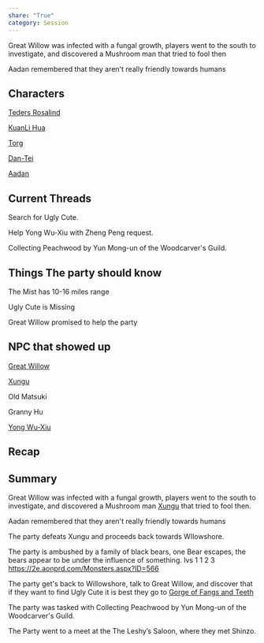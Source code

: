 ```yaml
---
share: "True"
category: Session
---
```


Great Willow was infected with a fungal growth, players went to the south to investigate, and discovered a Mushroom man that tried to fool then

Aadan remembered that they aren't really friendly towards humans
## Characters

[Teders Rosalind](../Players/Characters/Teders%20Rosalind.md)

[KuanLi Hua](../Players/Characters/KuanLi%20Hua.md)

[Torg](../Players/Characters/Torg.md)

[Dan-Tei](../Players/Characters/Dan-Tei.md)

[Aadan](../Players/Characters/Aadan.md)

## Current Threads

Search for Ugly Cute.

Help Yong Wu-Xiu with Zheng Peng request.

Collecting Peachwood by Yun Mong-un of the Woodcarver's Guild.
## Things The party should know

The Mist has 10-16 miles range

Ugly Cute is Missing

Great Willow promised to help the party
## NPC that showed up

[Great Willow](../NPC/Great%20Willow.md)

[Xungu](../NPC/Xungu.md)

Old Matsuki

Granny Hu

[Yong Wu-Xiu](../NPC/Yong%20Wu-Xiu.md)

## Recap


## Summary

Great Willow was infected with a fungal growth, players went to the south to investigate, and discovered a Mushroom man [Xungu](../NPC/Xungu.md) that tried to fool then.

Aadan remembered that they aren't really friendly towards humans

The party defeats Xungu and proceeds back towards WIlowshore.

The party is ambushed by a family of black bears, one Bear escapes, the bears appear to be under the influence of something. lvs 1 1 2 3 https://2e.aonprd.com/Monsters.aspx?ID=566

The party get's back to Willowshore, talk to Great Willow, and discover that if they want to find Ugly Cute it is best they go to [Gorge of Fangs and Teeth](../Locations/Gorge%20of%20Fangs%20and%20Teeth.md)

The party was tasked with Collecting Peachwood by Yun Mong-un of the Woodcarver's Guild.

The Party went to a meet at the The Leshy’s Saloon, where they met Shinzo.


